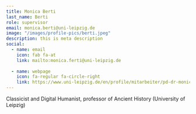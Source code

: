 ```yaml
---
title: Monica Berti
last_name: Berti
role: supervisor
email: monica.berti@uni-leipzig.de
image: "/images/profile-pics/berti.jpeg"
description: this is meta description
social:
  - name: email
    icon: fab fa-at
    link: mailto:monica.ferti@uni-leipzig.de
      
  - name: webpage
    icon: fa-regular fa-circle-right
    link: https://www.uni-leipzig.de/en/profile/mitarbeiter/pd-dr-monica-berti
---
```


Classicist and Digital Humanist, professor of Ancient History (University of Leipzig)